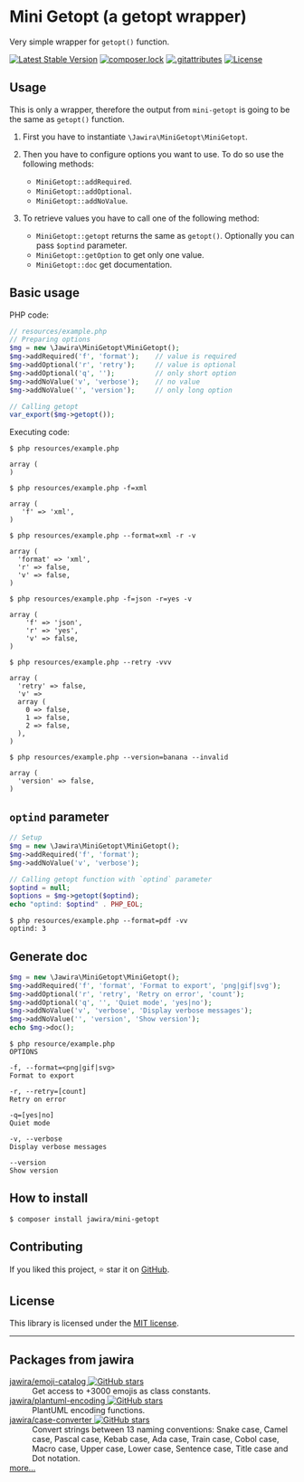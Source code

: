 Mini Getopt (a getopt wrapper)
==============================

Very simple wrapper for `getopt()` function.

[![Latest Stable Version](https://poser.pugx.org/jawira/mini-getopt/v)](//packagist.org/packages/jawira/mini-getopt)
[![composer.lock](https://poser.pugx.org/jawira/mini-getopt/composerlock)](//packagist.org/packages/jawira/mini-getopt)
[![.gitattributes](https://poser.pugx.org/jawira/mini-getopt/gitattributes)](//packagist.org/packages/jawira/mini-getopt)
[![License](https://poser.pugx.org/jawira/mini-getopt/license)](//packagist.org/packages/jawira/mini-getopt)

Usage
-----

This is only a wrapper, therefore the output from `mini-getopt` is going to be 
the same as `getopt()` function.

1. First you have to instantiate `\Jawira\MiniGetopt\MiniGetopt`. 

2. Then you have to configure options you want to use. To do so use the 
following methods:

    - `MiniGetopt::addRequired`.
    - `MiniGetopt::addOptional`.
    - `MiniGetopt::addNoValue`.

3. To retrieve values you have to call one of the following method:

    - `MiniGetopt::getopt` returns the same as `getopt()`. Optionally you  can pass `$optind` parameter.
    - `MiniGetopt::getOption` to get only one value.
    - `MiniGetopt::doc` get documentation.

Basic usage
-----------

PHP code:

```php
// resources/example.php
// Preparing options
$mg = new \Jawira\MiniGetopt\MiniGetopt();
$mg->addRequired('f', 'format');    // value is required
$mg->addOptional('r', 'retry');     // value is optional
$mg->addOptional('q', '');          // only short option
$mg->addNoValue('v', 'verbose');    // no value
$mg->addNoValue('', 'version');     // only long option

// Calling getopt
var_export($mg->getopt());
```

Executing code:

```console
$ php resources/example.php

array (
)
```

```console
$ php resources/example.php -f=xml

array (
   'f' => 'xml',
)
```

```console
$ php resources/example.php --format=xml -r -v

array (
  'format' => 'xml',
  'r' => false,
  'v' => false,
)
```

```console
$ php resources/example.php -f=json -r=yes -v

array (
    'f' => 'json',
    'r' => 'yes',
    'v' => false,
)
```

```console
$ php resources/example.php --retry -vvv

array (
  'retry' => false,
  'v' => 
  array (
    0 => false,
    1 => false,
    2 => false,
  ),
)
```

```console
$ php resources/example.php --version=banana --invalid

array (
  'version' => false,
)
```

`optind` parameter
------------------

```php
// Setup
$mg = new \Jawira\MiniGetopt\MiniGetopt();
$mg->addRequired('f', 'format');
$mg->addNoValue('v', 'verbose');

// Calling getopt function with `optind` parameter
$optind = null;
$options = $mg->getopt($optind);
echo "optind: $optind" . PHP_EOL;
```

```console
$ php resources/example.php --format=pdf -vv
optind: 3
```

Generate doc
------------

```php
$mg = new \Jawira\MiniGetopt\MiniGetopt();
$mg->addRequired('f', 'format', 'Format to export', 'png|gif|svg');
$mg->addOptional('r', 'retry', 'Retry on error', 'count');
$mg->addOptional('q', '', 'Quiet mode', 'yes|no');
$mg->addNoValue('v', 'verbose', 'Display verbose messages');
$mg->addNoValue('', 'version', 'Show version');
echo $mg->doc();
```

```console
$ php resource/example.php
OPTIONS

-f, --format=<png|gif|svg>
Format to export

-r, --retry=[count]
Retry on error

-q=[yes|no]
Quiet mode

-v, --verbose
Display verbose messages

--version
Show version

```


How to install
--------------

```console
$ composer install jawira/mini-getopt
```

Contributing
------------

If you liked this project, ⭐ star it on [GitHub][].

License
-------

This library is licensed under the [MIT license](LICENSE.md).


***

Packages from jawira
--------------------

<dl>

<dt>
    <a href="https://packagist.org/packages/jawira/emoji-catalog">jawira/emoji-catalog
    <img alt="GitHub stars" src="https://badgen.net/github/stars/jawira/emoji-catalog?icon=github"/></a>
</dt>
<dd>Get access to +3000 emojis as class constants.</dd>

<dt>
    <a href="https://packagist.org/packages/jawira/plantuml-encoding"> jawira/plantuml-encoding
    <img alt="GitHub stars" src="https://badgen.net/github/stars/jawira/plantuml-encoding?icon=github"/></a>
</dt>
<dd>PlantUML encoding functions.</dd>

<dt>
    <a href="https://packagist.org/packages/jawira/case-converter">jawira/case-converter 
    <img alt="GitHub stars" src="https://badgen.net/github/stars/jawira/case-converter?icon=github"/></a>
</dt>
<dd>Convert strings between 13 naming conventions: Snake case, Camel case,
  Pascal case, Kebab case, Ada case, Train case, Cobol case, Macro case,
  Upper case, Lower case, Sentence case, Title case and Dot notation.
</dd>

<dt><a href="https://packagist.org/packages/jawira/">more...</a></dt>
</dl>

[Github]: https://github.com/jawira/mini-getopt
